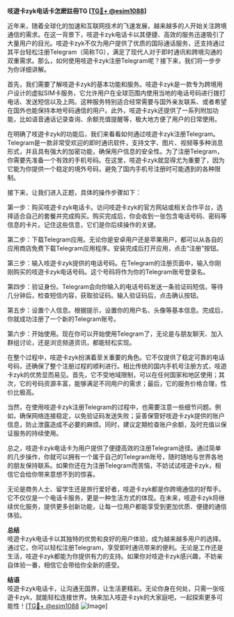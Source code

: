 **吱遊卡zyk电话卡怎麽註冊TG [[TG💪+ @esim1088](https://t.me/s/esim1088)]**

近年来，随着全球化的加速和互联网技术的飞速发展，越来越多的人开始关注跨境通信的需求。在这一背景下，吱遊卡zyk电话卡以其便捷、高效的服务迅速吸引了大量用户的目光。吱遊卡zyk不仅为用户提供了优质的国际通话服务，还支持通过其平台轻松注册Telegram（简称TG），满足了现代人对于即时通讯和跨境沟通的双重需求。那么，如何使用吱遊卡zyk注册Telegram呢？接下来，我们将一步步为你详细讲解。

首先，我们需要了解吱遊卡zyk的基本功能和服务。吱遊卡zyk是一款专为跨境用户设计的虚拟SIM卡服务，它允许用户在全球范围内使用当地的电话号码进行拨打电话、发送短信以及上网。这种服务特别适合经常需要与国外亲友联系、或者希望在国外也能保持本地号码通信的用户。此外，吱遊卡zyk还提供了一系列附加功能，比如语音通话记录查询、余额充值提醒等，极大地方便了用户的日常使用。

在明确了吱遊卡zyk的功能后，我们来看看如何通过吱遊卡zyk注册Telegram。Telegram是一款非常受欢迎的即时通讯软件，支持文字、图片、视频等多种消息形式，并且具有强大的加密功能，确保用户信息的安全性。为了注册Telegram，你需要先准备一个有效的手机号码。在这里，吱遊卡zyk就显得尤为重要了，因为它能为你提供一个稳定的境外号码，避免了国内手机号注册时可能遇到的各种限制。

接下来，让我们进入正题，具体的操作步骤如下：

第一步：购买吱遊卡zyk电话卡。访问吱遊卡zyk的官方网站或相关合作平台，选择适合自己的套餐并完成购买。购买完成后，你会收到一张包含电话号码、密码等信息的卡片。记住这些信息，它们是你后续操作的关键。

第二步：下载Telegram应用。无论你是安卓用户还是苹果用户，都可以从各自的应用商店免费下载Telegram应用程序。安装完成后打开应用，点击“注册”按钮。

第三步：输入吱遊卡zyk提供的电话号码。在Telegram的注册页面中，输入你刚刚购买的吱遊卡zyk电话号码。这个号码将作为你的Telegram账号登录名。

第四步：验证身份。Telegram会向你输入的电话号码发送一条验证码短信。等待几分钟后，检查短信内容，获取验证码。输入验证码后，点击确认按钮。

第五步：设置个人信息。根据提示，设置你的用户名、头像等基本信息。完成后，你就成功注册了一个新的Telegram账号。

第六步：开始使用。现在你可以开始使用Telegram了，无论是与朋友聊天、加入群组讨论，还是浏览频道资讯，都能轻松实现。

在整个过程中，吱遊卡zyk扮演着至关重要的角色。它不仅提供了稳定可靠的电话号码，还确保了整个注册过程的顺利进行。相比传统的国内手机号注册方式，吱遊卡zyk的优势显而易见。首先，它不受地域限制，可以在任何国家和地区使用；其次，它的号码资源丰富，能够满足不同用户的需求；最后，它的服务价格合理，性价比极高。

当然，在使用吱遊卡zyk注册Telegram的过程中，也需要注意一些细节问题。例如，确保网络连接稳定，以免验证码发送失败；妥善保管好吱遊卡zyk提供的账户信息，防止泄露造成不必要的麻烦。同时，建议定期检查账户余额，及时充值以保证服务的持续使用。

总之，吱遊卡zyk电话卡为用户提供了便捷高效的注册Telegram途径。通过简单的几步操作，你就可以拥有一个属于自己的Telegram账号，随时随地与世界各地的朋友保持联系。如果你还在为注册Telegram而苦恼，不妨试试吱遊卡zyk，相信它会给你带来意想不到的惊喜。

无论是商务人士、留学生还是旅行爱好者，吱遊卡zyk都是你跨境通信的好帮手。它不仅仅是一个电话卡服务，更是一种生活方式的体现。在未来，吱遊卡zyk将继续优化服务，提供更多创新功能，让每一位用户都能享受到更加优质、便捷的通信体验。

**总结**  
吱遊卡zyk电话卡以其独特的优势和良好的用户体验，成为越来越多用户的选择。通过它，你可以轻松注册Telegram，享受即时通讯带来的便利。无论是工作还是生活，吱遊卡zyk都能为你提供有力的支持。如果你对吱遊卡zyk感兴趣，不妨亲自体验一番，相信它会带给你全新的感受。

**结语**  
吱遊卡zyk电话卡，让沟通无国界，让生活更精彩。无论你身在何处，只需一张吱遊卡zyk，就能轻松连接世界。快来加入吱遊卡zyk的大家庭吧，一起探索更多可能性！[[TG💪+ @esim1088](https://t.me/s/esim1088) ![Image](https://i.postimg.cc/4NQfJmqS/Snipaste-2025-05-13-00-14-12.png)]